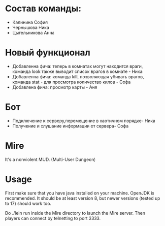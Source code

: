 # Состав команды:
- Калинина София
- Чернышова Ника
- Цыгельникова Анна

# Новый функционал 
- Добавленна фича: теперь в комнатах могут находится враги, команда look также выводит список врагов в комнате - Ника 
- Добавленна фича: команда kill, позволяющая убивать врагов, команда stat - для просмотра количество килов - Софа
- Добавлена фича: просмотр карты - Аня

# Бот
- Подключение к серверу,перемещение в хаотичном порядке- Ника
- Получение и слушание информации от сервера- Софа

# Mire
It's a nonviolent MUD. (Multi-User Dungeon)

# Usage
First make sure that you have java installed on your machine. OpenJDK is recommended. It should be at least version 8, but newer versions (tested up to 17) should work too.

Do ./lein run inside the Mire directory to launch the Mire server. Then players can connect by telnetting to port 3333.
